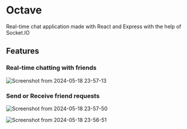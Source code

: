 # Octave
Real-time chat application made with React and Express with the help of Socket.IO

## Features
### Real-time chatting with friends
![Screenshot from 2024-05-18 23-57-13](https://github.com/aes219/Octave/assets/122138632/d20bb525-fcd8-499d-a9d5-9a3c6d0dea21)

### Send or Receive friend requests
![Screenshot from 2024-05-18 23-57-50](https://github.com/aes219/Octave/assets/122138632/5516f461-2627-4025-af93-9c96557acedb)

![Screenshot from 2024-05-18 23-56-51](https://github.com/aes219/Octave/assets/122138632/742eae07-5c09-40ab-92d2-b56bdb94edb2)
